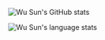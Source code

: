 
<!--
**wusunlab/wusunlab** is a ✨ _special_ ✨ repository because its `README.md` (this file) appears on your GitHub profile.

Here are some ideas to get you started:

- 🔭 I’m currently working on ...
- 🌱 I’m currently learning ...
- 👯 I’m looking to collaborate on ...
- 🤔 I’m looking for help with ...
- 💬 Ask me about ...
- 📫 How to reach me: ...
- 😄 Pronouns: ...
- ⚡ Fun fact: ...
-->

![Wu Sun's GitHub stats](https://github-readme-stats.vercel.app/api?username=wusunlab&count_private=true)

![Wu Sun's language stats](https://github-readme-stats.vercel.app/api/top-langs/?username=wusunlab&exclude_repo=wusunlab.github.io&hide=idl&langs_count=7&layout=compact)
